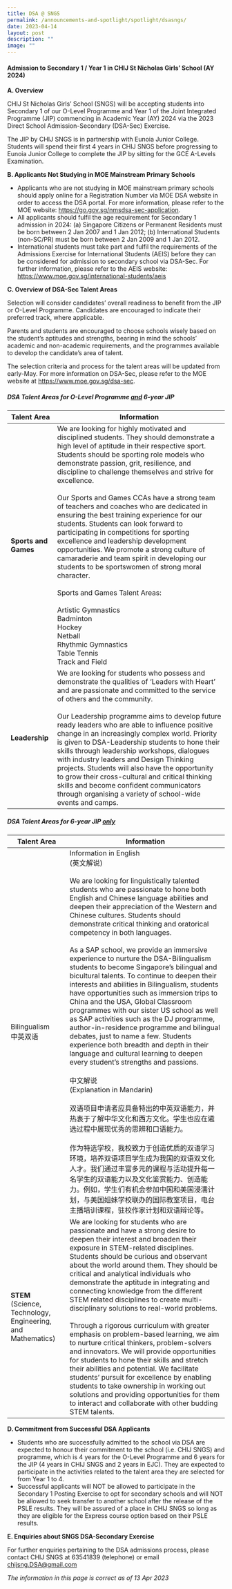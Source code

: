 ```yaml
---
title: DSA @ SNGS
permalink: /announcements-and-spotlight/spotlight/dsasngs/
date: 2023-04-14
layout: post
description: ""
image: ""
---
```

#### **Admission to Secondary 1 / Year 1 in CHIJ St Nicholas Girls’ School (AY 2024)**

**A.	Overview**

CHIJ St Nicholas Girls’ School (SNGS) will be accepting students into Secondary 1 of our O-Level Programme and Year 1 of the Joint Integrated Programme (JIP) commencing in Academic Year (AY) 2024 via the 2023 Direct School Admission-Secondary (DSA-Sec) Exercise. 

The JIP by CHIJ SNGS is in partnership with Eunoia Junior College. Students will spend their first 4 years in CHIJ SNGS before progressing to Eunoia Junior College to complete the JIP by sitting for the GCE A-Levels Examination. 

**B.	Applicants Not Studying in MOE Mainstream Primary Schools**

* Applicants who are not studying in MOE mainstream primary schools should apply online for a Registration Number via MOE DSA website in order to access the DSA portal. For more information, please refer to the MOE website: https://go.gov.sg/nmsdsa-sec-application.
* All applicants should fulfil the age requirement for Secondary 1 admission in 2024: (a) Singapore Citizens or Permanent Residents must be born between 2 Jan 2007 and 1 Jan 2012; (b) International Students (non-SC/PR) must be born between 2 Jan 2009 and 1 Jan 2012.
* International students must take part and fulfil the requirements of the Admissions Exercise for International Students (AEIS) before they can be considered for admission to secondary school via DSA-Sec. For further information, please refer to the AEIS website: https://www.moe.gov.sg/international-students/aeis  

**C.	Overview of DSA-Sec Talent Areas**

Selection will consider candidates’ overall readiness to benefit from the JIP or O-Level Programme. Candidates are encouraged to indicate their preferred track, where applicable.

Parents and students are encouraged to choose schools wisely based on the student’s aptitudes and strengths, bearing in mind the schools’ academic and non-academic requirements, and the programmes available to develop the candidate’s area of talent.

The selection criteria and process for the talent areas will be updated from early-May. For more information on DSA-Sec, please refer to the MOE website at https://www.moe.gov.sg/dsa-sec.

##### **DSA Talent Areas for O-Level Programme <u>and</u> 6-year JIP**



| Talent Area | Information |
| -------- | -------- |
| **Sports and Games**   | We are looking for highly motivated and disciplined students. They should demonstrate a high level of aptitude in their respective sport. Students should be sporting role models who demonstrate passion, grit, resilience, and discipline to challenge themselves and strive for excellence.<br><br>Our Sports and Games CCAs have a strong team of teachers and coaches who are dedicated in ensuring the best training experience for our students. Students can look forward to participating in competitions for sporting excellence and leadership development opportunities. We promote a strong culture of camaraderie and team spirit in developing our students to be sportswomen of strong moral character.<br><br>Sports and Games Talent Areas:<br><br>Artistic Gymnastics<br>Badminton<br>Hockey<br> Netball<br>Rhythmic Gymnastics<br>Table Tennis<br>Track and Field     |
| **Leadership**   | We are looking for students who possess and demonstrate the qualities of ‘Leaders with Heart’ and are passionate and committed to the service of others and the community.<br><br>Our Leadership programme aims to develop future ready leaders who are able to influence positive change in an increasingly complex world. Priority is given to DSA-Leadership students to hone their skills through leadership workshops, dialogues with industry leaders and Design Thinking projects. Students will also have the opportunity to grow their cross-cultural and critical thinking skills and become confident communicators through organising a variety of school-wide events and camps.    |

##### **DSA Talent Areas for 6-year JIP <u>only</u>**



| Talent Area | Information |
| -------- | -------- |
| Bilingualism<br>中英双语 | Information in English<br>(英文解说)<br><br>We are looking for linguistically talented students who are passionate to hone both English and Chinese language abilities and deepen their appreciation of the Western and Chinese cultures. Students should demonstrate critical thinking and oratorical competency in both languages.<br><br>As a SAP school, we provide an immersive experience to nurture the DSA-Bilingualism students to become Singapore’s bilingual and bicultural talents. To continue to deepen their interests and abilities in Bilingualism, students have opportunities such as immersion trips to China and the USA, Global Classroom programmes with our sister US school as well as SAP activities such as the DJ programme, author-in-residence programme and bilingual debates, just to name a few. Students experience both breadth and depth in their language and cultural learning to deepen every student’s strengths and passions.<br><br>中文解说<br>(Explanation in Mandarin)<br><br>双语项目申请者应具备特出的中英双语能力，并热衷于了解中华文化和西方文化。学生也应在遴选过程中展现优秀的思辨和口语能力。<br><br>作为特选学校，我校致力于创造优质的双语学习环境，培养双语项目学生成为我国的双语双文化人才。我们通过丰富多元的课程与活动提升每一名学生的双语能力以及文化鉴赏能力、创造能力。例如，学生们有机会参加中国和美国浸濡计划，与美国姐妹学校联办的国际教室项目，电台主播培训课程，驻校作家计划和双语辩论等。 |
| **STEM**<br>(Science, Technology, Engineering, and Mathematics) | We are looking for students who are passionate and have a strong desire to deepen their interest and broaden their exposure in STEM-related disciplines. Students should be curious and observant about the world around them. They should be critical and analytical individuals who demonstrate the aptitude in integrating and connecting knowledge from the different STEM related disciplines to create multi-disciplinary solutions to real-world problems.<br><br>Through a rigorous curriculum with greater emphasis on problem-based learning, we aim to nurture critical thinkers, problem-solvers and innovators. We will provide opportunities for students to hone their skills and stretch their abilities and potential. We facilitate students’ pursuit for excellence by enabling students to take ownership in working out solutions and providing opportunities for them to interact and collaborate with other budding STEM talents. |

**D.	Commitment from Successful DSA Applicants**

* Students who are successfully admitted to the school via DSA are expected to honour their commitment to the school (i.e. CHIJ SNGS) and programme, which is 4 years for the O-Level Programme and 6 years for the JIP (4 years in CHIJ SNGS and 2 years in EJC). They are expected to participate in the activities related to the talent area they are selected for from Year 1 to 4.
* Successful applicants will NOT be allowed to participate in the Secondary 1 Posting Exercise to opt for secondary schools and will NOT be allowed to seek transfer to another school after the release of the PSLE results. They will be assured of a place in CHIJ SNGS so long as they are eligible for the Express course option based on their PSLE results.

**E.	Enquiries about SNGS DSA-Secondary Exercise**

For further enquiries pertaining to the DSA admissions process, please contact CHIJ SNGS at 63541839 (telephone) or email chijsng.DSA@gmail.com 


*The information in this page is correct as of 13 Apr 2023*